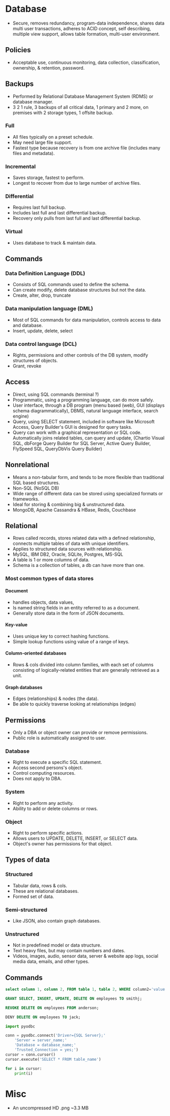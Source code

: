 # Database
- Secure, removes redundancy, program-data independence, shares data multi user transactions, adheres to ACID concept, self describing, multiple view support, allows table formation, multi-user environment.
## Policies
- Acceptable use, continuous monitoring, data collection, classification, ownership, & retention, password.
## Backups
- Performed by Relational Database Management System (RDMS) or database manager.
- 3 2 1 rule, 3 backups of all critical data, 1 primary and 2 more, on premises with 2 storage types, 1 offsite backup.
### Full
- All files typically on a preset schedule.
- May need large file support.
- Fastest type because recovery is from one archive file (includes many files and metadata).
### Incremental
- Saves storage, fastest to perform.
- Longest to recover from due to large number of archive files.
### Differential
- Requires last full backup.
- Includes last full and last differential backup.
- Recovery only pulls from last full and last differential backup.
### Virtual
- Uses database to track & maintain data.


## Commands
### Data Definition Language (DDL)
- Consists of SQL commands used to define the schema. 
- Can create modify, delete database structures but not the data.
- Create, alter, drop, truncate

### Data manipulation language (DML)
- Most of SQL commands for data manipulation, controls access to data and database.
- Insert, update, delete, select

### Data control language (DCL)
- Rights, permissions and other controls of the DB system, modify structures of objects.
- Grant, revoke

## Access
- Direct, using SQL commands (terminal ?)
- Programmatic, using a programming language, can do more safely.
- User interface, through a DB program (menu based (web), GUI (displays schema diagrammatically), DBMS, natural language interface, search engine)
- Query, using SELECT statement, included in software like Microsoft Access, Query Builder's GUI is designed for query tasks.
- Query can work with a graphical representation or SQL code. Automatically joins related tables, can query and update, (Chartio Visual SQL, dbForge Query Builder for SQL Server, Active Query Builder, FlySpeed SQL, QueryDbVis Query Builder) 

## Nonrelational
- Means a non-tabular form, and tends to be more flexible than traditional SQL based structures.
- Non-SQL (NoSQL DB)
- Wide range of different data can be stored using specialized formats or frameworks.
- Ideal for storing & combining big & unstructured data.
- MongoDB, Apache Cassandra & HBase, Redis, Couchbase

## Relational
- Rows called records, stores related data with a defined relationship, connects multiple tables of data with unique identifiers.
- Applies to structured data sources with relationship.
- MySQL, IBM DB2, Oracle, SQLite, Postgres, MS-SQL
- A table is 1 or more columns of data.
- Schema is a collection of tables, a db can have more than one.

### Most common types of data stores 
#### Document 
- handles objects, data values,
- Is named string fields in an entity referred to as a document.
- Generally store data in the form of JSON documents.

#### Key-value
- Uses unique key to correct hashing functions.
- Simple lookup functions using value of a range of keys.

#### Column-oriented databases
- Rows & cols divided into column families, with each set of columns consisting of logically-related entities that are generally retrieved as a unit.
#### Graph databases
- Edges (relationships) & nodes (the data).
- Be able to quickly traverse looking at relationships (edges)



## Permissions
- Only a DBA or object owner can provide or remove permissions.
- Public role is automatically assigned to user.

### Database
- Right to execute a specific SQL statement.
- Access second persons's object.
- Control computing resources.
- Does not apply to DBA.

### System
- Right to perform any activity.
- Ability to add or delete columns or rows.

### Object
- Right to perform specific actions.
- Allows users to UPDATE, DELETE, INSERT, or SELECT data.
- Object's owner has permissions for that object.

## Types of data
### Structured
- Tabular data, rows & cols.
- These are relational databases.
- Formed set of data.
### Semi-structured
- Like JSON, also contain graph databases.
### Unstructured
- Not in predefined model or data structure.
- Text heavy files, but may contain numbers and dates.
- Videos, images, audio, sensor data, server & website app logs, social media data, emails, and other types.

## Commands

``` sql
select column 1, column 2, FROM table 1, table 2, WHERE column2='value';

GRANT SELECT, INSERT, UPDATE, DELETE ON employees TO smithj;

REVOKE DELETE ON employees FROM anderson;

DENY DELETE ON employees TO jack;

```

``` python
import pyodbc

conn = pyodbc.connect('Driver={SQL Server};'
    'Server = server_name;'
    'Database = database_name;'
    'Trusted_Connection = yes;')
cursor = conn.cursor()
cursor.execute('SELECT * FROM table_name')

for i in cursor:
    print(i)
```

# Misc
- An uncompressed HD .png ~3.3 MB